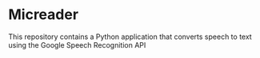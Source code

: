# Micreader
This repository contains a Python application that converts speech to text using the Google Speech Recognition API
